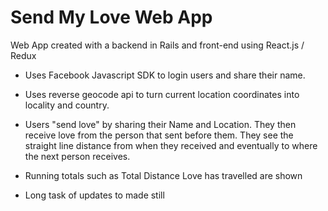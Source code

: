 # Send My Love Web App

Web App created with a backend in Rails and front-end using React.js / Redux

- Uses Facebook Javascript SDK to login users and share their name.

- Uses reverse geocode api to turn current location coordinates into locality and country.

- Users "send love" by sharing their Name and Location. They then receive love from the person that sent before them. They
  see the straight line distance from when they received and eventually to where the next person receives.
  
- Running totals such as Total Distance Love has travelled are shown

- Long task of updates to made still
